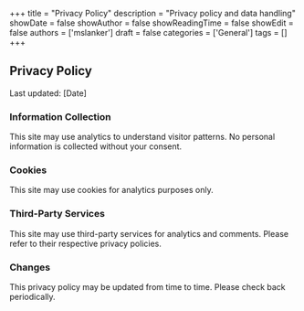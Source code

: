 +++
title = "Privacy Policy"
description = "Privacy policy and data handling"
showDate = false
showAuthor = false
showReadingTime = false
showEdit = false
authors = ['mslanker']
draft = false
categories = ['General']
tags = []
+++


## Privacy Policy

Last updated: [Date]

### Information Collection

This site may use analytics to understand visitor patterns. No personal information is collected without your consent.

### Cookies

This site may use cookies for analytics purposes only.

### Third-Party Services

This site may use third-party services for analytics and comments. Please refer to their respective privacy policies.

### Changes

This privacy policy may be updated from time to time. Please check back periodically.
